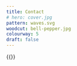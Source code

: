 ```yaml
---
title: Contact
# hero: cover.jpg
pattern: waves.svg
woodcut: bell-pepper.jpg
colourway: 5
draft: false
---
```


{{<contact>}}